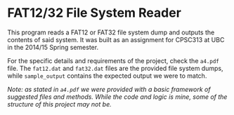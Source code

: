 # FAT12/32 File System Reader
This program reads a FAT12 or FAT32 file system dump and outputs the contents of said system. It was built as an assignment for CPSC313 at UBC in the 2014/15 Spring semester.

For the specific details and requirements of the project, check the `a4.pdf` file. The `fat12.dat` and `fat32.dat` files are the provided file system dumps, while `sample_output` contains the expected output we were to match.

*Note: as stated in `a4.pdf` we were provided with a basic framework of suggested files and methods. While the code and logic is mine, some of the structure of this project may not be.*
